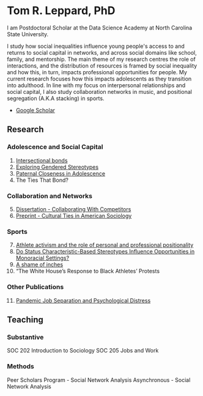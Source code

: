 # Tom R. Leppard, PhD
I am Postdoctoral Scholar at the Data Science Academy at North Carolina State University. 

I study how social inequalities influence young people's access to and returns to social capital in networks, and across social domains like school, family, and mentorship. The main theme of my research centres the role of interactions, and the distribution of resources is framed by social inequality and how this, in turn, impacts professional opportunities for people. My current research focuses how this impacts adolescents as they transition into adulthood. In line with my focus on interpersonal relationships and social capital, I also study collaboration networks in music, and positional segregation (A.K.A stacking) in sports.

- [Google Scholar](https://scholar-google-com.prox.lib.ncsu.edu/citations?user=VFI_6lAAAAAJ&hl=en&oi=sra)

## Research
### Adolescence and Social Capital 
1. [Intersectional bonds](https://onlinelibrary.wiley.com/doi/10.1111/jomf.13029)
2. [Exploring Gendered Stereotypes](https://www.emerald.com/insight/content/doi/10.1108/S1476-285420230000019003/full/html)
3. [Paternal Closeness in Adolescence](https://journals.humankinetics.com/view/journals/ssj/39/4/article-p401.xml)
4. The Ties That Bond?
   
### Collaboration and Networks
5. [Dissertation - Collaborating With Competitors](https://repository.lib.ncsu.edu/items/8da6b8ef-aeb7-4dfb-b602-3bff6228367b)
6. [Preprint - Cultural Ties in American Sociology](https://osf.io/preprints/socarxiv/qvyj8)

### Sports
7. [Athlete activism and the role of personal and professional positionality](https://journals.sagepub.com/doi/10.1177/10126902211073907)
8. [Do Status Characteristic-Based Stereotypes Influence Opportunities in Monoracial Settings?](https://journals.sagepub.com/doi/10.1177/21582440241269929)
9. [A shame of inches](https://onlinelibrary.wiley.com/doi/10.1111/ssqu.13117)
10. “The White House’s Response to Black Athletes’ Protests

### Other Publications
11. [Pandemic Job Separation and Psychological Distress](https://journals.sagepub.com/doi/10.1177/23294965231183420)

## Teaching
### Substantive 
SOC 202 Introduction to Sociology
SOC 205 Jobs and Work

### Methods
Peer Scholars Program - Social Network Analysis
Asynchronous - Social Network Analysis


